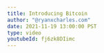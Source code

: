 ```yaml
---
title: Introducing Bitcoin
author: "@ryanxcharles.com"
date: 2021-11-19 13:00:00 PST
type: video
youtubeId: fj6zk8DIimc
---
```

